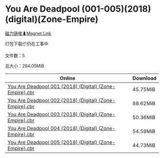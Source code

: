 # You Are Deadpool (001-005)(2018)(digital)(Zone-Empire)

[磁力链接⬇Magnet Link](magnet:?xt=urn:btih:0a05174573e0a60ff713b9917706d79d68d03ad6&dn=You%20Are%20Deadpool%20%28001-005%29%282018%29%28digital%29%28Zone-Empire%29)

打包下载📦仍在工事中

文件数：5

总大小：284.05MiB

Online | Download
--- | ---
[You Are Deadpool 001 (2018) (Digital) (Zone-Empire).cbr](https://github.com/alicewish/markdown/blob/master/comic/You-Are-Deadpool-001-2018-Digital-Zone-Empire-cbr.md) | 45.75MiB
[You Are Deadpool 002 (2018) (Digital) (Zone-Empire).cbr](https://github.com/alicewish/markdown/blob/master/comic/You-Are-Deadpool-002-2018-Digital-Zone-Empire-cbr.md) | 88.62MiB
[You Are Deadpool 003 (2018) (Digital) (Zone-Empire).cbr](https://github.com/alicewish/markdown/blob/master/comic/You-Are-Deadpool-003-2018-Digital-Zone-Empire-cbr.md) | 50.36MiB
[You Are Deadpool 004 (2018) (Digital) (Zone-Empire).cbr](https://github.com/alicewish/markdown/blob/master/comic/You-Are-Deadpool-004-2018-Digital-Zone-Empire-cbr.md) | 54.59MiB
[You Are Deadpool 005 (2018) (Digital) (Zone-Empire).cbr](https://github.com/alicewish/markdown/blob/master/comic/You-Are-Deadpool-005-2018-Digital-Zone-Empire-cbr.md) | 44.73MiB